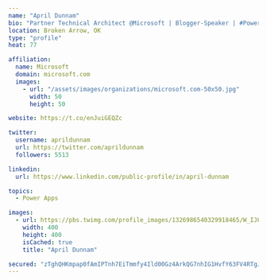 ```yaml
---
name: "April Dunnam"
bio: "Partner Technical Architect @Microsoft | Blogger-Speaker | #PowerApps, #PowerAutomate, #Office365, #SharePoint | #WIT | #Karaoke Queen"
location: Broken Arrow, OK
type: "profile"
heat: 77

affiliation:
  name: Microsoft
  domain: microsoft.com
  images:
    - url: "/assets/images/organizations/microsoft.com-50x50.jpg"
      width: 50
      height: 50

website: https://t.co/enJuiGEQZc

twitter:
  username: aprildunnam
  url: https://twitter.com/aprildunnam
  followers: 5513

linkedin:
  url: https://www.linkedin.com/public-profile/in/april-dunnam

topics:
  - Power Apps

images:
  - url: https://pbs.twimg.com/profile_images/1326986540329918465/W_IJ6Ih2_400x400.jpg
    width: 400
    height: 400
    isCached: true
    title: "April Dunnam"

secured: "zTghQHKmpap0fAmIPTnh7EiTmmfy4Ild00Gz4ArkQG7nhIG1HvfY63FV4RTgJy1CRcwMrzyqFpVtmfFoi2WKL5Y5EuKMc6d1M9kkFcbq7x27fI5hRA8sN/n9nZxUmk57Dkpfjbz7VE0F2YmrIGGx6lSuH+/9ZoOnD4iQ93LsbcKxZirBqlz11DzcImKAvWxyG5s9bO52o0lLOIYOZGYRMle1cjcSahKiPScRxVqSkwQryosAvmZ3tlgKdwAQ5v/ApeNplhLNGUI/JB2C4ZuYpyZ+T87XZvWw31bH1WEJ+ynSG+MfvlHIvpdCozVNiljOtCklag6N6qrUUmUygZ1Lj/2daoFXS7XhnY+FkIi37HtXmOJE3CxMKyK3oOi57amVf0gZNj8TKIiq620lV+UizVvZ8cbShm2owkxAVbEpeCc=;9zi6utCpRV4LREonlBz+Qw=="
---
```


